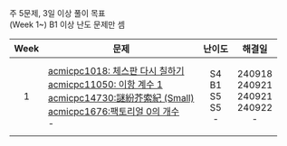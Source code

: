 주 5문제, 3일 이상 풀이 목표<br>(Week 1~) B1 이상 난도 문제만 셈

| **Week** | **문제** | **난이도** | **해결일** |
| -------- | -------- | --------- | ---------- |
| <p align="center">1</p> |[acmicpc1018: 체스판 다시 칠하기](https://www.acmicpc.net/problem/1018)<br>[acmicpc11050: 이항 계수 1](https://www.acmicpc.net/problem/11050)<br>[acmicpc14730:謎紛芥索紀 (Small)](https://www.acmicpc.net/problem/14730)<br>[acmicpc1676:팩토리얼 0의 개수](https://www.acmicpc.net/problem/1676)<br>- | <p align="center">S4<br>B1<br>S5<br>S5<br>-</p> | <p align="center"> 240918<br>240921<br>240921<br>240922<br>- </p> |
